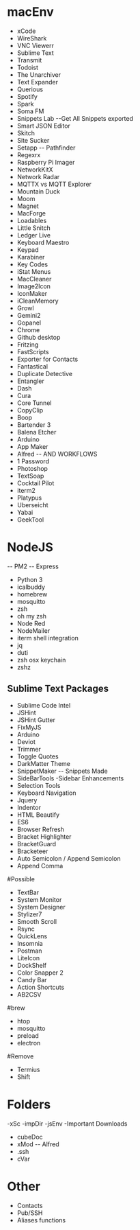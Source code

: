 # macEnv


- xCode
- WireShark
- VNC Viewerr
- Sublime Text
- Transmit
- Todoist
- The Unarchiver
- Text Expander
- Querious
- Spotify
- Spark
- Soma FM
- Snippets Lab
--Get All Snippets exported
- Smart JSON Editor
- Skitch
- Site Sucker
- Setapp
-- Pathfinder
- Regexrx
- Raspberry Pi Imager
- NetworkKitX
- Network Radar
- MQTTX vs MQTT Explorer
- Mountain Duck
- Moom
- Magnet
- MacForge
- Loadables
- Little Snitch
- Ledger Live
- Keyboard Maestro
- Keypad
- Karabiner
- Key Codes
- iStat Menus
- MacCleaner
- Image2Icon
- IconMaker
- iCleanMemory
- Growl
- Gemini2
- Gopanel
- Chrome
- Github desktop
- Fritzing
- FastScripts
- Exporter for Contacts
- Fantastical
- Duplicate Detective
- Entangler
- Dash
- Cura
- Core Tunnel
- CopyClip
- Boop
- Bartender 3
- Balena Etcher
- Arduino
- App Maker
- Alfred
-- AND WORKFLOWS
- 1 Password
- Photoshop
- TextSoap
- Cocktail Pilot
- iterm2
- Platypus
- Uberseicht
- Yabai
- GeekTool


# NodeJS
-- PM2
-- Express
- Python 3
- icalbuddy
- homebrew
- mosquitto
- zsh
- oh my zsh
- Node Red
- NodeMailer
- iterm shell integration
 - jq
 - duti
 - zsh osx keychain
 - zshz

## Sublime Text Packages
- Sublime Code Intel
- JSHint
- JSHint Gutter
- FixMyJS
- Arduino
- Deviot
- Trimmer
- Toggle Quotes
- DarkMatter Theme
- SnippetMaker
-- Snippets Made
- SideBarTools
-Sidebar Enhancements
- Selection Tools
- Keyboard Navigation
- Jquery
- Indentor
- HTML Beautify
- ES6
- Browser Refresh
- Bracket Highlighter
- BracketGuard
- Bracketeer
- Auto Semicolon / Append Semicolon
- Append Comma




#Possible
- TextBar
- System Monitor
- System Designer
- Stylizer7
- Smooth Scroll
- Rsync
- QuickLens
- Insomnia
- Postman
- LiteIcon
- DockShelf
- Color Snapper 2
- Candy Bar
- Action Shortcuts
- AB2CSV

#brew
- htop
- mosquitto
- preload
- electron

#Remove
- Termius
- Shift

# Folders
-xSc
-impDir
-jsEnv
-Important Downloads
- cubeDoc
- xMod
-- Alfred
- .ssh
- cVar

# Other
- Contacts
- Pub/SSH
- Aliases functions
